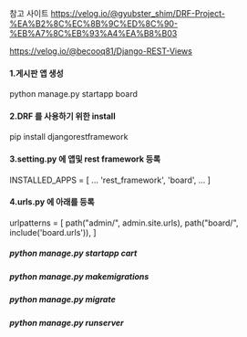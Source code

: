 참고 사이트
https://velog.io/@gyubster_shim/DRF-Project-%EA%B2%8C%EC%8B%9C%ED%8C%90-%EB%A7%8C%EB%93%A4%EA%B8%B03

https://velog.io/@becooq81/Django-REST-Views

#### 1.게시판 앱 생성

python manage.py startapp board

#### 2.DRF 를 사용하기 위한 install

pip install djangorestframework

#### 3.setting.py 에 앱및 rest framework 등록

INSTALLED_APPS = [
...
'rest_framework',
'board',
...
]

#### 4.urls.py 에 아래를 등록

urlpatterns = [
path("admin/", admin.site.urls),
path("board/", include('board.urls')),
]

##### python manage.py startapp cart

##### python manage.py makemigrations

##### python manage.py migrate

##### python manage.py runserver
